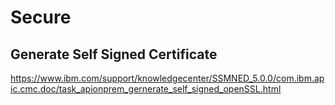 # Secure

## Generate Self Signed Certificate

https://www.ibm.com/support/knowledgecenter/SSMNED_5.0.0/com.ibm.apic.cmc.doc/task_apionprem_gernerate_self_signed_openSSL.html
